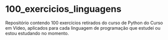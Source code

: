 # 100_exercicios_linguagens 
 Repositório contendo 100 exercícios retirados do curso de Python do Curso em Vídeo, aplicados para cada linguagem de programação que estudei ou estou estudando no momento.
